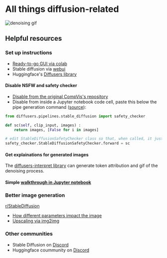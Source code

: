# All things diffusion-related
![denoising gif](diffusion_process.gif)

## Helpful resources
### Set up instructions
- [Ready-to-go GUI via colab](https://colab.research.google.com/github/altryne/sd-webui-colab/blob/main/Stable_Diffusion_WebUi_Altryne.ipynb)
- Stable diffusion via [webui](https://github.com/sd-webui/stable-diffusion-webui)
- Huggingface's [Diffusers library](https://huggingface.co/blog/stable_diffusion)
#### Disable NSFW and safety checker
- [Disable from the original CompVis's repository](https://www.reddit.com/r/StableDiffusion/comments/wv2nw0/tutorial_how_to_remove_the_safety_filter_in_5/?utm_source=share&utm_medium=web2x&context=3)
- Disable from inside a Jupyter notebook code cell, paste this below the pipe generation command ([source](https://www.reddit.com/r/StableDiffusion/comments/wv2nw0/comment/im0msfl/?utm_source=share&utm_medium=web2x&context=3)):
```python
from diffusers.pipelines.stable_diffusion import safety_checker

def sc(self, clip_input, images) :
    return images, [False for i in images]

# edit StableDiffusionSafetyChecker class so that, when called, it just returns the images and an array of True values
safety_checker.StableDiffusionSafetyChecker.forward = sc
```
#### Get explainations for generated images
The [diffusers-interpret library](https://github.com/JoaoLages/diffusers-interpret) can generate token attribution and gif of the denoising process.

#### Simple [walkthrough in Jupyter notebook](2022-09-09-stable-diffusion-1-4.ipynb)

### Better image generation
[r/StableDiffusion](https://www.reddit.com/r/StableDiffusion/)
- [How different parameters impact the image](https://www.reddit.com/r/StableDiffusion/comments/x41n87/how_to_get_images_that_dont_suck_a/)
- [Upscaling via img2img](https://www.reddit.com/r/StableDiffusion/comments/x45uk6/my_process_to_upscale_an_image_through_img2img/?utm_source=share&utm_medium=web2x&context=3)
### Other communities
- Stable Diffusion on [Discord](https://discord.gg/stablediffusion)
- Huggingface coummunity on [Discord](https://discord.gg/G7tWnz98XR)
